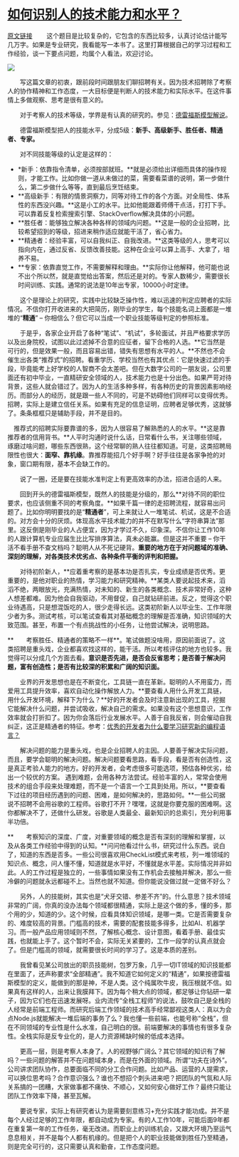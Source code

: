 
  # [如何识别人的技术能力和水平？](https://kb.cnblogs.com/page/593985/)

[原文链接](https://acejoy.com/2018/03/14/%E5%A6%82%E4%BD%95%E8%AF%86%E5%88%AB%E4%BA%BA%E7%9A%84%E6%8A%80%E6%9C%AF%E8%83%BD%E5%8A%9B%E5%92%8C%E6%B0%B4%E5%B9%B3%EF%BC%9F/) 
　　这个题目是比较复杂的，它包含的东西比较多，认真讨论估计能写几万字。如果是专业研究，我看能写一本书了。这里打算根据自己的学习过程和工作经验，谈一下要点问题，均属个人看法，欢迎讨论。

![](如何识别人的技术能力和水平_files/1162248-20180411184047250-2098243064.png)

　　写这篇文章的初衷，跟前段时间跟朋友们聊招聘有关。因为技术招聘除了考察人的协作精神和工作态度，一大目标便是判断人的技术能力和实际水平。在这件事情上多做观察、思考是很有意义的。

　　对于考察人的技术等级，学界是有认真的研究的。参见：[德雷福斯模型解说](https://acejoy.com/2018/03/14/%E5%BE%B7%E9%9B%B7%E7%A6%8F%E6%96%AF%E6%A8%A1%E5%9E%8B%EF%BC%88dreyfus-model-of-skill-acquisition%EF%BC%89/)。

　　德雷福斯模型把人的技能水平，分成5级：**新手、高级新手、胜任者、精通者、专家。**

　　对不同技能等级的认定是这样的：

-   *新手：依靠指令清单，必须按部就班。**就是必须给出详细而具体的操作规则，才能工作。比如你做一道从未做过的菜，需要看菜谱的说明，第一步做什么，第二步做什么等等，直到最后烹饪结束。
-   **高级新手：有限的情景洞察力，同等对待工作的各个方面。对全局性、体系性的东西没兴趣。**这是小工的水平。比如他能跟着师傅干点活，打打下手。可以靠着反复检索搜索引擎、StackOverflow解决具体的小问题。
-   **胜任者：能够独立解决各种各样的领域内问题。**这是一般的企业招聘，比较希望招到的等级，招进来稍作适应就能干活了，省心省力。
-   **精通者：经验丰富，可以自我纠正、自我改进。**这类等级的人，思考可以指向内在，通过反省、反馈改善技能。这种在企业可以算上高手、大拿了，培养不易。
-   **专家：依靠直觉工作，不需要解释和理由。**实际你让他解释，他可能也说不出个所以然，就是直觉给出答案，然后还是对的。专家人数稀少，需要很长时间训练、实践。通常的说法是10年出专家，10000小时定律。

　　这个是理论上的研究，实践中比较缺乏操作性，难以迅速的判定应聘者的实际情况。不信你打开收进来的大把简历，刚毕业的学生，每个技能名词上面都是一堆堆的“**精通**” – 你相信么？但它可以当成一个职业技能等级判定的参照标准。

　　于是乎，各家企业开启了各种“笔试”、“机试”，多轮面试，并且严格要求学历以及出身院校，试图以此过滤掉不合意的应征者，留下合格的人选。**它当然是可行的，但是效果一般，而且容易出错，错失有思想有水平的人。**不然也不会催生出各类“推荐式”的招聘。看重学历、学校当然也有其优点：它是快速过滤的手段，毕竟能考上好学校的人智商不会太差吧。但在大数字公司的一朋友说，公司里面还有初中毕业，一直精研安全领域的人，技术能力也是十分出色。如果严苛对待背景，这些人就会错过了。因为人的生活多种多样，有各种历史的背景因素影响经历。而部分人的经历，就是跟一些人不同的，可是不妨碍他们同样可以变得优秀。招聘，实际上是建立信任关系。如果有充足的信息证明，应聘者足够优秀，这就够了。条条框框只是辅助手段，并不是目的。

   　推荐式的招聘实际要靠谱的多，因为人很容易了解熟悉的人的水平。**这是靠推荐者的信用背书。**人平时沟通时说什么话，日常看什么书，关注哪些领域，琢磨过啥问题，哪些东西很熟，这个经常聊的熟人往往都知道。可是，这类招聘局限性也很大：**面窄、靠机缘**。靠推荐能招几个好手啊？好手往往是各家争抢的对象，窗口期有限，基本不会缺工作的。

　　说了一圈，还是要在技能水准判定上有更高效率的办法，招进合适的人来。

　　回到开头的德雷福斯模型，既然人的技能是分级的，那么**对待不同的职位要求，也应该侧重不同的考察角度。**如果千篇一律的走招聘流程，就容易出问题了。比如你明明要找的是“**精通者**”，可上来就让人一堆笔试、机试，这是不合适的。对方会十分的厌烦。体现高水平技术能力的并不在默写什么“字符串算法”那里。这反倒是刚毕业的人占便宜，因为才学过不久，印象深。不信你让工作10年的人跟计算机专业应届生比比写排序算法，真未必能赢。但是这并不重要 – 你干活不看手册不查文档吗？聪明人从不死记硬背。**重要的地方在于对问题域的准确、深刻的理解，对各类技术优劣点、各种条件平衡的评判和把握。**

　　对待初阶新人，**应着重考察的是基本功是否扎实，专业成绩是否优秀。更重要的，是他对职业的热情，学习能力和研究精神。**某类人要说起技术来，滔滔不绝，两眼放光，充满热情，对未知的、新生的各类概念、技术非常好奇，这种人想差都难。因为他会自我驱动，不用督促，自己就钻研前进。反之，觉得这个职业待遇高，只是想混饭吃的人，很少走得长远。这类初阶新人以毕业生、工作年限少者为多。测试考核，可以笔试查看其对基础概念的理解是否准确，知识领域的大致范围。甚至，布置一个有点挑战性的小任务，让他尝试解决，说明思路。

**　　考察胜任、精通者的策略不一样**。笔试做题没啥用，原因前面说了。这类招聘是重头戏，企业都喜欢找这样的，能干活。所以考核评估的地方也较多。我觉得可以分成几个方面去看。**意识是否先进，是否会反省思考；是否善于解决问题，富有创造性；是否有比较深的积累和广阔的知识面。**

　　业界的开发思想也是在不断变化，工具链一直在革新。聪明的人不用蛮力，而爱用工具提升效率，喜欢自动化操作解放人力。**要查看人用什么开发工具链，用什么开发环境，解释下为什么？**好的开发者会及时注意新出现的工具，挖掘它能解决什么问题，并尝试吸收，解决自己的需求。如果没有这个思想意识，工作效率就会打折扣了。因为你会落后行业发展水平。人善于自我反省，则会催动自我纠正，这正是精通者的特征。参考：[优秀的开发者为什么要学习研究新的编程语言？](https://acejoy.com/2018/03/02/%E4%BC%98%E7%A7%80%E7%9A%84%E5%BC%80%E5%8F%91%E8%80%85%E4%B8%BA%E4%BB%80%E4%B9%88%E8%A6%81%E5%AD%A6%E4%B9%A0%E7%A0%94%E7%A9%B6%E6%96%B0%E7%9A%84%E7%BC%96%E7%A8%8B%E8%AF%AD%E8%A8%80%EF%BC%9F/)

　　解决问题的能力是重头戏，也是企业招聘人的主因。人要善于解决实际问题，而且，要学会聪明的解决问题。解决问题要看思路，看手段，看是否有创造性，这是真正考验人能力的地方。好的开发者，会考虑很多可能选项，预估各种优劣，给出一个较优的方案。 遇到难题，会用各种方法尝试。经验丰富的人，常常会使用技术的组合手段来处理难题，而不是一个语言一个工具到处用。所以，**要查看下过往的项目经历遇到的问题、困难，是如何解决的，思路如何。**一些公司据说不招聘不会用谷歌的工程师。谷歌打不开？嘿嘿，这就是你要克服的困难啊。这你都解决不了，还做什么研发。谷歌是人类最全、最新知识的总索引，充分利用事半功倍。

**　　考察知识的深度、广度，对重要领域的概念是否有深刻的理解和掌握，以及从各类工作经验中得到的认知。**问问他看过什么书，研究过什么东西。说白了，知道的东西是否多。一些公司很喜欢用CheckList模式来考核，列一堆领域的知识点、概念，问人懂不懂，知道就是水平好，不懂就是水平差。实际情况并非如此。人的工作过程是独立的，一些事情如果没有工作机会去接触并解决，那么一些冷僻的问题就永远都碰不上。当然也就不知道。但你能说没做过就一定做不好么？

　　另外，人的技能树，其实也是“犬牙交错、参差不齐”的。什么意思？技术领域非常的广阔，你真的没办法每个领域都很精通，实际上是这个做的多，懂的多，那个用的少，知道的少。这个时候，应看具体知识领域，是哪一类。它是否需要复杂的、难度较高的背景。门槛高的技术，需要的配套技能多得多，比如AI、机器学习。而一般产品应用领域则不然，了解核心概念、设计意图，看着手册、最佳实践，也就能上手了。这个暂时不会，实际无关紧要的，工作一段学的认真点就会了。但是门槛高的领域，就需要很长时间的学习了。这是本质的差别。

　　我曾看见某公司放出的职员技能树，包罗万象，几乎一切IT领域的知识技能都在里面了，还声称要求“全部精通”。我不知道它如何定义的“精通”，如果按德雷福斯模型的定义，能做到的那是神，不是人类。这个纯属吹牛皮，我压根就不信。如果真有这样的人，出来让我膜拜下。因为每个稍大点的领域，都足够让你钻研一辈子，因为它们也在迅速发展呀。业内流传“全栈工程师”的说法，鼓吹自己是全栈的人经常是前端工程师。而研究后端工作领域的技术高手经常鄙视这类人：真以为会点Node.js就能解决一堆后端的事务了么？我也懂一些前端，也能号称“全栈”，但在不同领域的专业性是什么水准，自己明白的很。前端要解决的事情也有很多复杂性。全栈实际是反专业化的，是人力资源稀缺时候的低成本选择。

　　更高一层，则是考察人本身了。人的视野够广阔么？其它领域的知识有了解吗？一些问题的解答并不在问题域本身，而是在外面的领域。所谓“功夫在诗外”。公司讲求团队协作，总要面临不同的分工合作问题。比如产品、运营的人提需求，可以换位思考吗？合作意识强么？谁也不想招个刺头进来吧？把团队的气氛和人际关系搞的一团糟，大家做事都不痛快、不顺心，又如何安心做好工作？最终只能让团队工作效率下降，甚至瓦解。

　　要说专家，实际上有研究者认为是需要刻意练习+充分实践才能功成。并不是每个人经过足够的工作年限，都自动成为专家。有的人工作10年，可能后面9年都在重复第一年的工作任务，毫无改进。而职业上的训练机会，又跟大环境乃至运气息息相关，并不是每个人都有机缘的。但是把个人的职业技能做到胜任乃至精通，则是完全可行的，这只需要认真和勤奋，工作态度问题。
<!--stackedit_data:
eyJoaXN0b3J5IjpbLTE5NDMzMDE0MzgsLTkzNDgyMTY4XX0=
-->